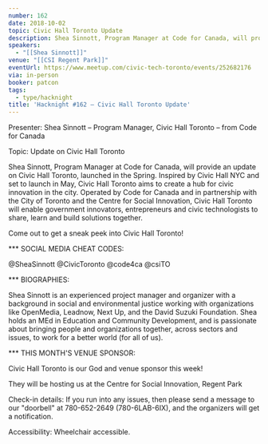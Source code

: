 ```yaml
---
number: 162
date: 2018-10-02
topic: Civic Hall Toronto Update
description: Shea Sinnott, Program Manager at Code for Canada, will provide an update on Civic Hall Toronto, launched in the Spring. Inspired by Civic Hall NYC and set to launch in May, Civic Hall Toronto aims to create a hub for civic innovation in the city. Operated by Code for Canada and in partnership with the City of Toronto and the Centre for Social Innovation, Civic Hall Toronto will enable government innovators, entrepreneurs and civic technologists to share, learn and build solutions together.
speakers:
  - "[[Shea Sinnott]]"
venue: "[[CSI Regent Park]]"
eventUrl: https://www.meetup.com/civic-tech-toronto/events/252682176
via: in-person
booker: patcon
tags:
  - type/hacknight
title: 'Hacknight #162 – Civic Hall Toronto Update'
---
```


Presenter: Shea Sinnott – Program Manager, Civic Hall Toronto – from Code for Canada

Topic: Update on Civic Hall Toronto

Shea Sinnott, Program Manager at Code for Canada, will provide an update on Civic Hall Toronto, launched in the Spring. Inspired by Civic Hall NYC and set to launch in May, Civic Hall Toronto aims to create a hub for civic innovation in the city. Operated by Code for Canada and in partnership with the City of Toronto and the Centre for Social Innovation, Civic Hall Toronto will enable government innovators, entrepreneurs and civic technologists to share, learn and build solutions together.

Come out to get a sneak peek into Civic Hall Toronto!

*** SOCIAL MEDIA CHEAT CODES:

@SheaSinnott @CivicToronto @code4ca @csiTO 

*** BIOGRAPHIES:

Shea Sinnott is an experienced project manager and organizer with a background in social and environmental justice working with organizations like OpenMedia, Leadnow, Next Up, and the David Suzuki Foundation. Shea holds an MEd in Education and Community Development, and is passionate about bringing people and organizations together, across sectors and issues, to work for a better world (for all of us).

*** THIS MONTH'S VENUE SPONSOR:

Civic Hall Toronto is our God and venue sponsor this week!

They will be hosting us at the Centre for Social Innovation, Regent Park

Check-in details: If you run into any issues, then please send a message to our "doorbell" at 780-652-2649 (780-6LAB-6IX), and the organizers will get a notification.

Accessibility: Wheelchair accessible.